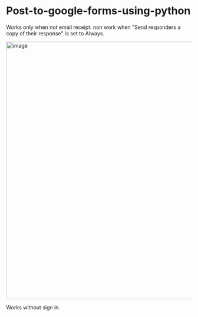 # Post-to-google-forms-using-python

Works only when not email receipt.
non work when "Send responders a copy of their response" is set to Always.

<img width="699" alt="image" src="https://user-images.githubusercontent.com/29039153/192295631-95fc4966-4b85-49e1-9878-d8a8ed28c3e4.png">

Works without sign in.

